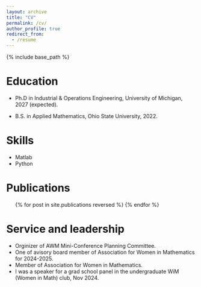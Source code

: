 ```yaml
---
layout: archive
title: "CV"
permalink: /cv/
author_profile: true
redirect_from:
  - /resume
---
```


{% include base_path %}

Education
======
* Ph.D in Industrial & Operations Engineering, University of Michigan, 2027 (expected).
<!--* M.S. in Jekyll, GitHub University, 2014-->
* B.S. in Applied Mathematics, Ohio State University, 2022.

<!--Work experience
======
* Spring 2024: Academic Pages Collaborator
  * Github University
  * Duties includes: Updates and improvements to template
  * Supervisor: The Users

* Fall 2015: Research Assistant
  * Github University
  * Duties included: Merging pull requests
  * Supervisor: Professor Hub

* Summer 2015: Research Assistant
  * Github University
  * Duties included: Tagging issues
  * Supervisor: Professor Git -->
  
Skills
======
* Matlab
* Python
<!--  * Sub-skill 2.1 -->
<!--  * Sub-skill 2.2 -->
<!--  * Sub-skill 2.3 -->
<!-- * Skill 3 -->

Publications
======
  <ul>{% for post in site.publications reversed %}
  {% endfor %}</ul>

<!--
Talks
======
  <ul>{% for post in site.talks reversed %}
    {% include archive-single-talk-cv.html  %}
  {% endfor %}</ul>
  
Teaching
======
  <ul>{% for post in site.teaching reversed %}
    {% include archive-single-cv.html %}
  {% endfor %}</ul>
-->
  
Service and leadership
======
* Orginizer of AWM Mini-Conference Planning Committee.
* One of avisory board member of Association for Women in Mathematics for 2024-2025.
* Member of Association for Women in Mathematics.
* I was a speaker for a grad school panel in the undergraduate WiM (Women in Math) club, Nov 2024.
